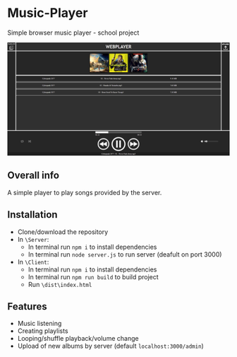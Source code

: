 # Music-Player
Simple browser music player - school project

![look](img/look.png)


##  Overall info

A simple player to play songs provided by the server.


## Installation

 - Clone/download the repository
 - In `\Server`:
    - In terminal run `npm i` to install dependencies
    - In terminal run `node server.js` to run server (deafult on port 3000)
 - In `\Client`:
    - In terminal run `npm i` to install dependencies
    - In terminal run `npm run build` to build project
    - Run `\dist\index.html`
    

## Features

- Music listening
- Creating playlists
- Looping/shuffle playback/volume change
- Upload of new albums by server (default `localhost:3000/admin`)

